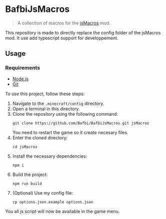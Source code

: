 # BafbiJsMacros

> A collection of macros for the [jsMacros](https://jsmacros.wagyourtail.xyz/?general.html) mod.

This repository is made to directly replace the config folder of the jsMacros mod. It use add typescript support for developpement.

## Usage

### Requirements

- [Node.js](https://nodejs.org/en/download/)
- [Git](https://git-scm.com/downloads)


To use this project, follow these steps:

1. Navigate to the `.minecraft/config` directory.
2. Open a terminal in this directory.
3. Clone the repository using the following command:
   ```
   git clone https://github.com/Bafbi/BafbiJsMacros.git jsMacros
   ```
   You need to restart the game so it create necesary files.
4. Enter the cloned directory:
   ```
   cd jsMacros
   ```
5. Install the necessary dependencies:
   ```
   npm i
   ```
6. Build the project:
   ```
   npm run build
   ```
7. (Optional) Use my config file:
   ```
   cp options.json.example options.json
   ```
You all js script will now be available in the game menu.
